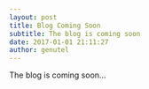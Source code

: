 ```yaml
---
layout: post
title: Blog Coming Soon
subtitle: The blog is coming soon
date: 2017-01-01 21:11:27
author: genutel
---
```

The blog is coming soon...